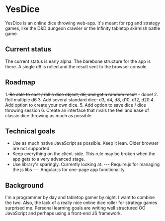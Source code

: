 YesDice
=======

YesDice is an online dice throwing web-app. It's meant for rpg and strategy games, like the D&D dungeon crawler or the Infinity tabletop skirmish battle game.


Current status
--------------
The current status is early alpha. The barebone structure for the app is there. A single d6 is rolled and the result sent to the browser console.

Roadmap
-------
1.<del> Be able to cast / roll a dice object, d6, and get a random result</del> - done!
2. Roll multiple d6
3. Add several standard dice: d3, d4, d8, d10, d12, d20
4. Add option to create your own dice.
5. Add option to save dice / dice throwing session
6. Create an interface that rivals the feel and ease of classic dice throwing as much as possible.

Technical goals
---------------
- Use as much native JavaScript as possible. Keep it lean. Older browser are not supported.
- Keep everything on the client-side. This rule may be broken when the app gets to a very advanced stage.
- Use library's sparingly. Currently looking at:
--- Require.js for managing the js libs
--- Angular.js for one-page app functionality


Background
----------
I'm a programmer by day and tabletop gamer by night. I want to combine the two. Also, the lack of a really nice online dice roller for strategy games surprised me. Personal learning goals are writing well structured OO JavaScript and perhaps using a front-end JS framework.


